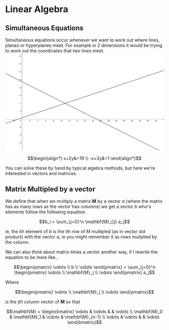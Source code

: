 # Linear Algebra

## Simultaneous Equations

Simultaneous equations occur whenever we want to work out where lines, planes or hyperplanes meet. For example in 2 dimensions it would be trying to work out the coordinates that two lines meet.
![two lines crossing](./img/3c8173f1-94f9-4ec8-babd-60f35d2df7c2.png)

``` math
\begin{align*}
x+2y&=19 \\
-x+3y&=1
\end{align*}
```

You can solve these by hand by typical algebra methods, but here we're interested in vectors and matrices.

## Matrix Multipled by a vector

We define that when we multiply a matrix $\mathbf{M}$ by a vector $a$ (where the matrix has as many rows as the vector has columns) we get a vector $b$ who's elements follow the following equation.

``` math
b_i = \sum_{j=0}^n \mathbf{M}_{ij} a_j
```

ie, the ith element of $b$ is the ith row of $M$ multipled (as in vector dot product) with the vector $a$, ie you might remember it as rows muliplied by the column.

We can also think about matrix times a vector another way, if I rewrite the equation to be more like...
``` math
\begin{pmatrix} \vdots \\ b \\ \vdots \end{pmatrix} = \sum_{j=0}^n \begin{pmatrix} \vdots \\ \mathbf{M}_j \\ \vdots \end{pmatrix} a_j
```
Where 
``` math
\begin{pmatrix} \vdots \\ \mathbf{M}_j \\ \vdots \end{pmatrix}
```
is the jth column vector of $\mathbf{M}$ so that
``` math
\mathbf{M} = \begin{bmatrix} \vdots & \vdots & & \vdots \\ \mathbf{M}_0 & \mathbf{M}_1 & \cdots & \mathbf{M}_{n-1} \\ \vdots & \vdots & & \vdots  \end{bmatrix}
```
